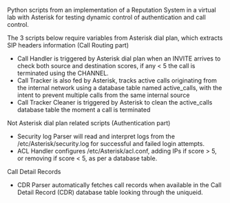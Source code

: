 Python scripts from an implementation of a Reputation System in a virtual lab with Asterisk for testing dynamic control of authentication and call control. 

The 3 scripts below require variables from Asterisk dial plan, which extracts SIP headers information (Call Routing part)
- Call Handler is triggered by Asterisk dial plan when an INVITE arrives to check both source and destination scores, if any < 5 the call is terminated using the CHANNEL.
- Call Tracker is also fed by Asterisk, tracks active calls originating from the internal network using a database table named active_calls, with the intent to prevent multiple calls from the same internal source
- Call Tracker Cleaner is triggered by Asterisk to clean the active_calls database table the moment a call is terminated

Not Asterisk dial plan related scripts (Authentication part)
- Security log Parser will read and interpret logs from the /etc/Asterisk/security.log for successful and failed login attempts.
- ACL Handler configures /etc/Asterisk/acl.conf, adding IPs if score > 5, or removing if score < 5, as per a database table.

Call Detail Records 
- CDR Parser automatically fetches call records when available in the Call Detail Record (CDR) database table looking through the uniqueid.
